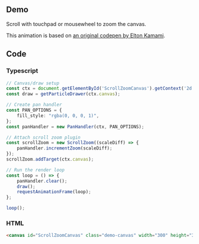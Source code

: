 ## Demo

Scroll with touchpad or mousewheel to zoom the canvas.

<canvas id="ScrollZoomCanvas" class="demo-canvas" width="300" height="300"></canvas>

This animation is based on [an original codepen by Elton Kamami](https://codepen.io/eltonkamami/pen/ECrKd).

## Code

### Typescript

```typescript
// Canvas/draw setup
const ctx = document.getElementById('ScrollZoomCanvas').getContext('2d');
const draw = getParticleDrawer(ctx.canvas);

// Create pan handler
const PAN_OPTIONS = {
	fill_style: "rgba(0, 0, 0, 1)",
};
const panHandler = new PanHandler(ctx, PAN_OPTIONS);

// Attach scroll zoom plugin
const scrollZoom = new ScrollZoom((scaleDiff) => {
	panHandler.incrementZoom(scaleDiff);
});
scrollZoom.addTarget(ctx.canvas);

// Run the render loop
const loop = () => {
	panHandler.clear();
	draw();
	requestAnimationFrame(loop);
};

loop();
```

### HTML

```html
<canvas id="ScrollZoomCanvas" class="demo-canvas" width="300" height="300"></canvas>
```

<script defer lang="text/javascript" src="{{relativeURLToRoot /assets/js/pan-handler/PanHandler.js}}"></script>
<script defer lang="text/javascript" src="{{relativeURLToRoot /assets/js/pan-handler/plugins/ScrollZoom.js}}"></script>
<script defer lang="text/javascript" src="{{relativeURLToRoot /assets/js/particles.js}}"></script>

<script defer lang="text/javascript" type="module">
	// Canvas/draw setup
	const ctx = document.getElementById('ScrollZoomCanvas').getContext('2d');
	const draw = getParticleDrawer(ctx.canvas);

	// Create pan handler
	const PAN_OPTIONS = {
		fill_style: "rgba(0, 0, 0, 1)",
	};
	const panHandler = new PanHandler(ctx, PAN_OPTIONS);

	// Attach scroll zoom plugin
	const scrollZoom = new ScrollZoom((scaleDiff) => {
		panHandler.incrementZoom(scaleDiff);
	});
	scrollZoom.addTarget(ctx.canvas);

	// Run the render loop
	const loop = () => {
		panHandler.clear();
		draw();
		requestAnimationFrame(loop);
	};

	loop();
</script>
